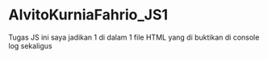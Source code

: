 # AlvitoKurniaFahrio_JS1

Tugas JS ini saya jadikan 1 di dalam 1 file HTML yang di buktikan di console log sekaligus

